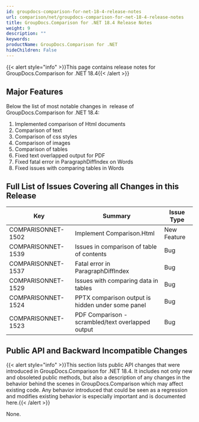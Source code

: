 ```yaml
---
id: groupdocs-comparison-for-net-18-4-release-notes
url: comparison/net/groupdocs-comparison-for-net-18-4-release-notes
title: GroupDocs.Comparison for .NET 18.4 Release Notes
weight: 9
description: ""
keywords: 
productName: GroupDocs.Comparison for .NET
hideChildren: False
---
```

{{< alert style="info" >}}This page contains release notes for GroupDocs.Comparison for .NET 18.4{{< /alert >}}

## Major Features

Below the list of most notable changes in  release of GroupDocs.Comparison for .NET 18.4:

1.  Implemented comparison of Html documents
2.  Comparison of text
3.  Comparison of css styles
4.  Comparison of images
5.  Comparison of tables
6.  Fixed text overlapped output for PDF
7.  Fixed fatal error in ParagraphDiffIndex on Words
8.  Fixed issues with comparing tables in Words

## Full List of Issues Covering all Changes in this Release

| Key | Summary | Issue Type |
| --- | --- | --- |
| COMPARISONNET-1502 | Implement Comparison.Html | New Feature |
| COMPARISONNET-1539 | Issues in comparison of table of contents | Bug |
| COMPARISONNET-1537 | Fatal error in ParagraphDiffIndex | Bug |
| COMPARISONNET-1529 | Issues with comparing data in tables | Bug |
| COMPARISONNET-1524 | PPTX comparison output is hidden under some panel | Bug |
| COMPARISONNET-1523 | PDF Comparison - scrambled/text overlapped output | Bug |

## Public API and Backward Incompatible Changes

{{< alert style="info" >}}This section lists public API changes that were introduced in GroupDocs.Comparison for .NET 18.4. It includes not only new and obsoleted public methods, but also a description of any changes in the behavior behind the scenes in GroupDocs.Comparison which may affect existing code. Any behavior introduced that could be seen as a regression and modifies existing behavior is especially important and is documented here.{{< /alert >}}

None.
